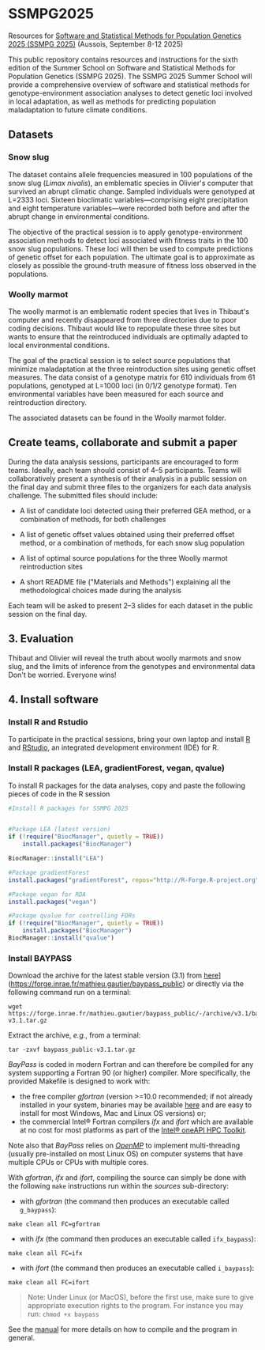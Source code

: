 # SSMPG2025
Resources for [Software and Statistical Methods for Population Genetics 2025 (SSMPG 2025)](https://ssmpg2025.sciencesconf.org/) (Aussois, September 8-12 2025)


This public repository contains resources and instructions for the sixth edition of the Summer School on Software and Statistical Methods for Population Genetics (SSMPG 2025).
The SSMPG 2025 Summer School will provide a comprehensive overview of software and statistical methods for genotype-environment association analyses to detect genetic loci involved in local adaptation, as well as methods for predicting population maladaptation to future climate conditions.

##  Datasets

###  Snow slug
The dataset contains allele frequencies measured in 100 populations of the snow slug (*Limax nivalis*), an emblematic species in Olivier's computer that survived an abrupt climatic change. Sampled individuals were genotyped at L=2333 loci. Sixteen bioclimatic variables—comprising eight precipitation and eight temperature variables—were recorded both before and after the abrupt change in environmental conditions.

The objective of the practical session is to apply genotype-environment association methods to detect loci associated with fitness traits in the 100 snow slug populations. These loci will then be used to compute predictions of genetic offset for each population. The ultimate goal is to approximate as closely as possible the ground-truth measure of fitness loss observed in the populations.


###  Woolly marmot

The woolly marmot is an emblematic rodent species that lives in Thibaut's computer and recently disappeared from three directories due to poor coding decisions. Thibaut would like to repopulate these three sites but wants to ensure that the reintroduced individuals are optimally adapted to local environmental conditions.

The goal of the practical session is to select source populations that minimize maladaptation at the three reintroduction sites using genetic offset measures. The data consist of a genotype matrix for 610 individuals from 61 populations, genotyped at L=1000 loci (in 0/1/2 genotype format). Ten environmental variables have been measured for each source and reintroduction directory.

The associated datasets can be found in the Woolly marmot folder.



## Create teams, collaborate  and submit a paper

During the data analysis sessions, participants are encouraged to form teams. Ideally, each team should consist of 4–5 participants. Teams will collaboratively present a synthesis of their analysis in a public session on the final day and submit three files to the organizers for each data analysis challenge. The submitted files should include:

   * A list of candidate loci detected using their preferred GEA method, or a combination of methods, for both challenges

   * A list of genetic offset values obtained using their preferred offset method, or a combination of methods, for each snow slug population

   * A list of optimal source populations for the three Woolly marmot reintroduction sites

   * A short README file ("Materials and Methods") explaining all the methodological choices made during the analysis

Each team will be asked to present 2–3 slides for each dataset in the public session on the final day.

## 3. Evaluation

Thibaut and Olivier will reveal the truth about woolly marmots and snow slug, and the limits of inference from the genotypes and environmental data  Don't be worried. Everyone wins! 

##  4. Install software

### Install R and Rstudio
To participate in the practical sessions, bring your own laptop and install [R](https://cran.r-project.org/) and [RStudio](https://www.rstudio.com/), an integrated development environment (IDE) for R.

### Install R packages (LEA, gradientForest, vegan, qvalue)
To install R packages for the data analyses, copy and paste the following pieces of code in the R session

```r
#Install R packages for SSMPG 2025


#Package LEA (latest version) 
if (!require("BiocManager", quietly = TRUE))
    install.packages("BiocManager")

BiocManager::install("LEA")

#Package gradientForest
install.packages("gradientForest", repos="http://R-Forge.R-project.org")

#Package vegan for RDA
install.packages("vegan")

#Package qvalue for controlling FDRs
if (!require("BiocManager", quietly = TRUE))
    install.packages("BiocManager")
BiocManager::install("qvalue")

```
### Install BAYPASS

Download the archive for the latest stable version (3.1) from [here](https://forge.inrae.fr/mathieu.gautier/baypass_public)](https://forge.inrae.fr/mathieu.gautier/baypass_public) or directly via the following command run on a terminal:
```
wget https://forge.inrae.fr/mathieu.gautier/baypass_public/-/archive/v3.1/baypass_public-v3.1.tar.gz
```
Extract the archive, *e.g.*, from a terminal:
```
tar -zxvf baypass_public-v3.1.tar.gz
```
*BayPass* is coded in modern Fortran and can therefore be compiled for any system supporting a Fortran 90 (or higher) compiler. More specifically, the provided Makefile  is designed to work with:

- the free compiler *gfortran* (version >=10.0 recommended; if not already installed in your system, binaries may be available [here](https://gcc.gnu.org/wiki/GFortranBinaries) and are easy to install for most Windows, Mac and Linux OS versions) or;
- the commercial Intel® Fortran compilers *ifx* and *ifort* which are available at no cost for most platforms as
part of the [Intel® oneAPI HPC Toolkit](https://www.intel.com/content/www/us/en/developer/tools/oneapi/fortran-compiler.html).

Note also that *BayPass* relies on [*OpenMP*](https://www.openmp.org/wp/) to implement multi-threading (usually pre-installed on most Linux OS) on computer systems that have multiple CPUs or CPUs with multiple cores. 

With *gfortran*, *ifx* and *ifort*, compiling the source can simply be done with the following `make` instructions run within the *sources* sub-directory:

-  with *gfortran* (the command then produces an executable called `g_baypass`):
``` 
make clean all FC=gfortran
```

- with *ifx* (the command then produces an executable called `ifx_baypass`):
``` 
make clean all FC=ifx
```

- with *ifort* (the command then produces an executable called `i_baypass`):
``` 
make clean all FC=ifort
```
> Note: Under Linux (or MacOS), before the first use, make sure to give appropriate execution rights to the program. For instance you may run:
>```chmod +x baypass```

See the [manual](https://forge.inrae.fr/mathieu.gautier/baypass_public/-/blob/master/manual/BayPass_manual.pdf) for more details on how to compile and the program in general.



